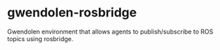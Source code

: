 # gwendolen-rosbridge
Gwendolen environment that allows agents to publish/subscribe to ROS topics using rosbridge.
